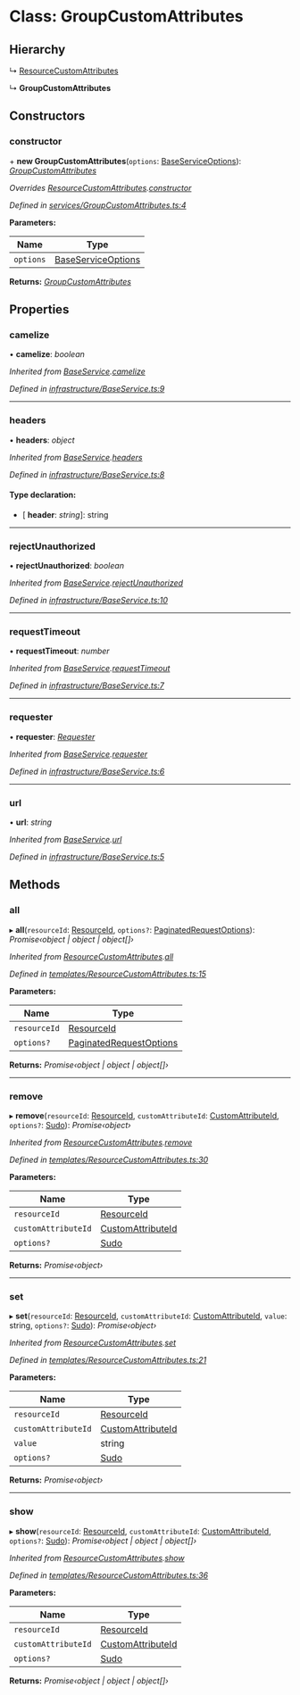 # Class: GroupCustomAttributes

## Hierarchy

  ↳ [ResourceCustomAttributes](_templates_resourcecustomattributes_.resourcecustomattributes.md)

  ↳ **GroupCustomAttributes**

## Constructors

###  constructor

\+ **new GroupCustomAttributes**(`options`: [BaseServiceOptions](../interfaces/_infrastructure_index_.baseserviceoptions.md)): *[GroupCustomAttributes](_services_groupcustomattributes_.groupcustomattributes.md)*

*Overrides [ResourceCustomAttributes](_templates_resourcecustomattributes_.resourcecustomattributes.md).[constructor](_templates_resourcecustomattributes_.resourcecustomattributes.md#constructor)*

*Defined in [services/GroupCustomAttributes.ts:4](https://github.com/arsdehnel/node-gitlab/blob/c2ee9bb/src/services/GroupCustomAttributes.ts#L4)*

**Parameters:**

Name | Type |
------ | ------ |
`options` | [BaseServiceOptions](../interfaces/_infrastructure_index_.baseserviceoptions.md) |

**Returns:** *[GroupCustomAttributes](_services_groupcustomattributes_.groupcustomattributes.md)*

## Properties

###  camelize

• **camelize**: *boolean*

*Inherited from [BaseService](_infrastructure_baseservice_.baseservice.md).[camelize](_infrastructure_baseservice_.baseservice.md#camelize)*

*Defined in [infrastructure/BaseService.ts:9](https://github.com/arsdehnel/node-gitlab/blob/c2ee9bb/src/infrastructure/BaseService.ts#L9)*

___

###  headers

• **headers**: *object*

*Inherited from [BaseService](_infrastructure_baseservice_.baseservice.md).[headers](_infrastructure_baseservice_.baseservice.md#headers)*

*Defined in [infrastructure/BaseService.ts:8](https://github.com/arsdehnel/node-gitlab/blob/c2ee9bb/src/infrastructure/BaseService.ts#L8)*

#### Type declaration:

* \[ **header**: *string*\]: string

___

###  rejectUnauthorized

• **rejectUnauthorized**: *boolean*

*Inherited from [BaseService](_infrastructure_baseservice_.baseservice.md).[rejectUnauthorized](_infrastructure_baseservice_.baseservice.md#rejectunauthorized)*

*Defined in [infrastructure/BaseService.ts:10](https://github.com/arsdehnel/node-gitlab/blob/c2ee9bb/src/infrastructure/BaseService.ts#L10)*

___

###  requestTimeout

• **requestTimeout**: *number*

*Inherited from [BaseService](_infrastructure_baseservice_.baseservice.md).[requestTimeout](_infrastructure_baseservice_.baseservice.md#requesttimeout)*

*Defined in [infrastructure/BaseService.ts:7](https://github.com/arsdehnel/node-gitlab/blob/c2ee9bb/src/infrastructure/BaseService.ts#L7)*

___

###  requester

• **requester**: *[Requester](../interfaces/_infrastructure_index_.requester.md)*

*Inherited from [BaseService](_infrastructure_baseservice_.baseservice.md).[requester](_infrastructure_baseservice_.baseservice.md#requester)*

*Defined in [infrastructure/BaseService.ts:6](https://github.com/arsdehnel/node-gitlab/blob/c2ee9bb/src/infrastructure/BaseService.ts#L6)*

___

###  url

• **url**: *string*

*Inherited from [BaseService](_infrastructure_baseservice_.baseservice.md).[url](_infrastructure_baseservice_.baseservice.md#url)*

*Defined in [infrastructure/BaseService.ts:5](https://github.com/arsdehnel/node-gitlab/blob/c2ee9bb/src/infrastructure/BaseService.ts#L5)*

## Methods

###  all

▸ **all**(`resourceId`: [ResourceId](../modules/_services_index_.md#resourceid), `options?`: [PaginatedRequestOptions](../interfaces/_infrastructure_index_.paginatedrequestoptions.md)): *Promise‹object | object | object[]›*

*Inherited from [ResourceCustomAttributes](_templates_resourcecustomattributes_.resourcecustomattributes.md).[all](_templates_resourcecustomattributes_.resourcecustomattributes.md#all)*

*Defined in [templates/ResourceCustomAttributes.ts:15](https://github.com/arsdehnel/node-gitlab/blob/c2ee9bb/src/templates/ResourceCustomAttributes.ts#L15)*

**Parameters:**

Name | Type |
------ | ------ |
`resourceId` | [ResourceId](../modules/_services_index_.md#resourceid) |
`options?` | [PaginatedRequestOptions](../interfaces/_infrastructure_index_.paginatedrequestoptions.md) |

**Returns:** *Promise‹object | object | object[]›*

___

###  remove

▸ **remove**(`resourceId`: [ResourceId](../modules/_services_index_.md#resourceid), `customAttributeId`: [CustomAttributeId](../modules/_services_index_.md#customattributeid), `options?`: [Sudo](../interfaces/_infrastructure_index_.sudo.md)): *Promise‹object›*

*Inherited from [ResourceCustomAttributes](_templates_resourcecustomattributes_.resourcecustomattributes.md).[remove](_templates_resourcecustomattributes_.resourcecustomattributes.md#remove)*

*Defined in [templates/ResourceCustomAttributes.ts:30](https://github.com/arsdehnel/node-gitlab/blob/c2ee9bb/src/templates/ResourceCustomAttributes.ts#L30)*

**Parameters:**

Name | Type |
------ | ------ |
`resourceId` | [ResourceId](../modules/_services_index_.md#resourceid) |
`customAttributeId` | [CustomAttributeId](../modules/_services_index_.md#customattributeid) |
`options?` | [Sudo](../interfaces/_infrastructure_index_.sudo.md) |

**Returns:** *Promise‹object›*

___

###  set

▸ **set**(`resourceId`: [ResourceId](../modules/_services_index_.md#resourceid), `customAttributeId`: [CustomAttributeId](../modules/_services_index_.md#customattributeid), `value`: string, `options?`: [Sudo](../interfaces/_infrastructure_index_.sudo.md)): *Promise‹object›*

*Inherited from [ResourceCustomAttributes](_templates_resourcecustomattributes_.resourcecustomattributes.md).[set](_templates_resourcecustomattributes_.resourcecustomattributes.md#set)*

*Defined in [templates/ResourceCustomAttributes.ts:21](https://github.com/arsdehnel/node-gitlab/blob/c2ee9bb/src/templates/ResourceCustomAttributes.ts#L21)*

**Parameters:**

Name | Type |
------ | ------ |
`resourceId` | [ResourceId](../modules/_services_index_.md#resourceid) |
`customAttributeId` | [CustomAttributeId](../modules/_services_index_.md#customattributeid) |
`value` | string |
`options?` | [Sudo](../interfaces/_infrastructure_index_.sudo.md) |

**Returns:** *Promise‹object›*

___

###  show

▸ **show**(`resourceId`: [ResourceId](../modules/_services_index_.md#resourceid), `customAttributeId`: [CustomAttributeId](../modules/_services_index_.md#customattributeid), `options?`: [Sudo](../interfaces/_infrastructure_index_.sudo.md)): *Promise‹object | object | object[]›*

*Inherited from [ResourceCustomAttributes](_templates_resourcecustomattributes_.resourcecustomattributes.md).[show](_templates_resourcecustomattributes_.resourcecustomattributes.md#show)*

*Defined in [templates/ResourceCustomAttributes.ts:36](https://github.com/arsdehnel/node-gitlab/blob/c2ee9bb/src/templates/ResourceCustomAttributes.ts#L36)*

**Parameters:**

Name | Type |
------ | ------ |
`resourceId` | [ResourceId](../modules/_services_index_.md#resourceid) |
`customAttributeId` | [CustomAttributeId](../modules/_services_index_.md#customattributeid) |
`options?` | [Sudo](../interfaces/_infrastructure_index_.sudo.md) |

**Returns:** *Promise‹object | object | object[]›*

